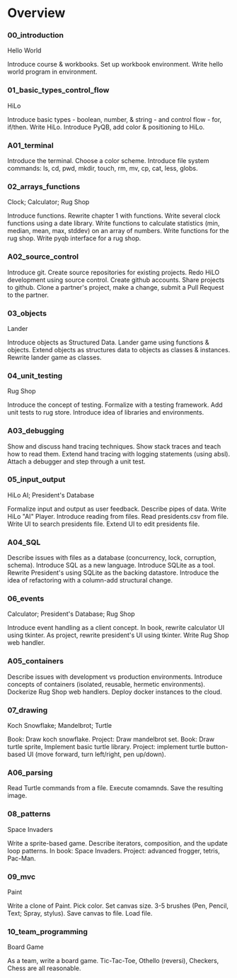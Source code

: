 Overview
================================================================================

### 00_introduction

Hello World

Introduce course & workbooks. Set up workbook environment. Write hello world
program in environment.

### 01_basic_types_control_flow

HiLo

Introduce basic types - boolean, number, & string - and control flow - for,
if/then.  Write HiLo. Introduce PyQB, add color & positioning to HiLo.

### A01_terminal

Introduce the terminal. Choose a color scheme. Introduce file system commands:
ls, cd, pwd, mkdir, touch, rm, mv, cp, cat, less, globs.

### 02_arrays_functions

Clock; Calculator; Rug Shop

Introduce functions. Rewrite chapter 1 with functions. Write several clock
functions using a date library. Write functions to calculate statistics (min, 
median, mean, max, stddev) on an array of numbers. Write functions for the
rug shop. Write pyqb interface for a rug shop.

### A02_source_control

Introduce git. Create source repositories for existing projects. Redo HiLO
development using source control. Create github accounts. Share projects to
github. Clone a partner's project, make a change, submit a Pull Request to the
partner.

### 03_objects

Lander

Introduce objects as Structured Data. Lander game using functions & objects.
Extend objects as structures data to objects as classes & instances. Rewrite
lander game as classes. 

### 04_unit_testing

Rug Shop

Introduce the concept of testing. Formalize with a testing framework. Add unit
tests to rug store. Introduce idea of libraries and environments.

### A03_debugging

Show and discuss hand tracing techniques. Show stack traces and teach how to
read them. Extend hand tracing with logging statements (using absl). Attach a
debugger and step through a unit test.

### 05_input_output

HiLo AI; President's Database

Formalize input and output as user feedback. Describe pipes of data. Write HiLo
"AI" Player. Introduce reading from files. Read presidents.csv from file. Write
UI to search presidents file. Extend UI to edit presidents file.

### A04_SQL

Describe issues with files as a database (concurrency, lock, corruption, schema).
Introduce SQL as a new language. Introduce SQLite as a tool. Rewrite President's
using SQLite as the backing datastore. Introduce the idea of refactoring with a
column-add structural change.

### 06_events

Calculator; President's Database; Rug Shop

Introduce event handling as a client concept. In book, rewrite calculator UI
using tkinter. As project, rewrite president's UI using tkinter. Write Rug Shop
web handler.

### A05_containers

Describe issues with development vs production environments. Introduce concepts of
containers (isolated, reusable, hermetic environments). Dockerize Rug Shop web
handlers. Deploy docker instances to the cloud.

### 07_drawing

Koch Snowflake; Mandelbrot; Turtle

Book: Draw koch snowflake. Project: Draw mandelbrot set. Book: Draw turtle sprite,
Implement basic turtle library. Project: implement turtle button-based UI (move
forward, turn left/right, pen up/down).

### A06_parsing

Read Turtle commands from a file. Execute comamnds. Save the resulting image.

### 08_patterns

Space Invaders

Write a sprite-based game. Describe iterators, composition, and the update loop
patterns. In book: Space Invaders. Project: advanced frogger, tetris, Pac-Man.

### 09_mvc

Paint

Write a clone of Paint. Pick color. Set canvas size. 3-5 brushes (Pen, Pencil,
Text; Spray, stylus). Save canvas to file. Load file.

### 10_team_programming

Board Game

As a team, write a board game. Tic-Tac-Toe, Othello (reversi), Checkers, Chess
are all reasonable.

